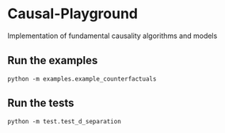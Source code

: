 # Causal-Playground
Implementation of fundamental causality algorithms and models

## Run the examples
```
python -m examples.example_counterfactuals
```

## Run the tests
```
python -m test.test_d_separation
```
